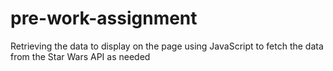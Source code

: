# pre-work-assignment
Retrieving the data to display on the page using JavaScript to fetch the data from the Star Wars API as needed
